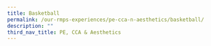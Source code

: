 ```yaml
---
title: Basketball
permalink: /our-rmps-experiences/pe-cca-n-aesthetics/basketball/
description: ""
third_nav_title: PE, CCA & Aesthetics
---
```

